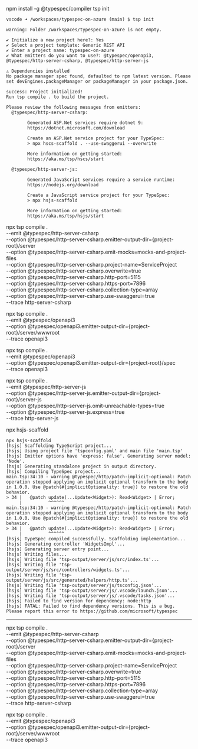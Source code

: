 npm install -g @typespec/compiler
tsp init

```console
vscode ➜ /workspaces/typespec-on-azure (main) $ tsp init

warning: Folder /workspaces/typespec-on-azure is not empty.

✔ Initialize a new project here?: Yes
✔ Select a project template: Generic REST API
✔ Enter a project name: typespec-on-azure
✔ What emitters do you want to use?: @typespec/openapi3, @typespec/http-server-csharp, @typespec/http-server-js

⚠ Dependencies installed
No package manager spec found, defaulted to npm latest version. Please set devEngines.packageManager or packageManager in your package.json.

success: Project initialized!
Run tsp compile . to build the project.

Please review the following messages from emitters:
  @typespec/http-server-csharp: 

        Generated ASP.Net services require dotnet 9:
        https://dotnet.microsoft.com/download 

        Create an ASP.Net service project for your TypeSpec:
        > npx hscs-scaffold . --use-swaggerui --overwrite

        More information on getting started:
        https://aka.ms/tsp/hscs/start
         
  @typespec/http-server-js: 

        Generated JavaScript services require a service runtime:
        https://nodejs.org/download 

        Create a JavaScript service project for your TypeSpec:
        > npx hsjs-scaffold

        More information on getting started:
        https://aka.ms/tsp/hsjs/start
```

npx tsp compile . \
--emit @typespec/http-server-csharp \
--option @typespec/http-server-csharp.emitter-output-dir={project-root}/server \
--option @typespec/http-server-csharp.emit-mocks=mocks-and-project-files \
--option @typespec/http-server-csharp.project-name=ServiceProject \
--option @typespec/http-server-csharp.overwrite=true \
--option @typespec/http-server-csharp.http-port=5115 \
--option @typespec/http-server-csharp.https-port=7896 \
--option @typespec/http-server-csharp.collection-type=array \
--option @typespec/http-server-csharp.use-swaggerui=true \
--trace http-server-csharp 

npx tsp compile . \
--emit @typespec/openapi3 \
--option @typespec/openapi3.emitter-output-dir={project-root}/server/wwwroot \
--trace openapi3

npx tsp compile . \
--emit @typespec/openapi3 \
--option @typespec/openapi3.emitter-output-dir={project-root}/spec \
--trace openapi3

npx tsp compile . \
--emit @typespec/http-server-js \
--option @typespec/http-server-js.emitter-output-dir={project-root}/server-js \
--option @typespec/http-server-js.omit-unreachable-types=true \
--option @typespec/http-server-js.express=true \
--trace http-server-js

npx hsjs-scaffold

```
npx hsjs-scaffold
[hsjs] Scaffolding TypeScript project...
[hsjs] Using project file 'tspconfig.yaml' and main file 'main.tsp'
[hsjs] Emitter options have 'express: false'. Generating server model: 'Node'.
[hsjs] Generating standalone project in output directory.
[hsjs] Compiling TypeSpec project...
main.tsp:34:10 - warning @typespec/http/patch-implicit-optional: Patch operation stopped applying an implicit optional transform to the body in 1.0.0. Use @patch(#{implicitOptionality: true}) to restore the old behavior.
> 34 |   @patch update(...Update<Widget>): Read<Widget> | Error;
     |          ^^^^^^
main.tsp:34:10 - warning @typespec/http/patch-implicit-optional: Patch operation stopped applying an implicit optional transform to the body in 1.0.0. Use @patch(#{implicitOptionality: true}) to restore the old behavior.
> 34 |   @patch update(...Update<Widget>): Read<Widget> | Error;
     |          ^^^^^^
[hsjs] TypeSpec compiled successfully. Scaffolding implementation...
[hsjs] Generating controller 'WidgetsImpl'...
[hsjs] Generating server entry point...
[hsjs] Writing files...
[hsjs] Writing file 'tsp-output/server/js/src/index.ts'...
[hsjs] Writing file 'tsp-output/server/js/src/controllers/widgets.ts'...
[hsjs] Writing file 'tsp-output/server/js/src/generated/helpers/http.ts'...
[hsjs] Writing file 'tsp-output/server/js/tsconfig.json'...
[hsjs] Writing file 'tsp-output/server/js/.vscode/launch.json'...
[hsjs] Writing file 'tsp-output/server/js/.vscode/tasks.json'...
[hsjs] Failed to find version for dependency: node:http
[hsjs] FATAL: Failed to find dependency versions. This is a bug. Please report this error to https://github.com/microsoft/typespec
```

---------------------------------------------------------

npx tsp compile . \
--emit @typespec/http-server-csharp \
--option @typespec/http-server-csharp.emitter-output-dir={project-root}/server \
--option @typespec/http-server-csharp.emit-mocks=mocks-and-project-files \
--option @typespec/http-server-csharp.project-name=ServiceProject \
--option @typespec/http-server-csharp.overwrite=true \
--option @typespec/http-server-csharp.http-port=5115 \
--option @typespec/http-server-csharp.https-port=7896 \
--option @typespec/http-server-csharp.collection-type=array \
--option @typespec/http-server-csharp.use-swaggerui=true \
--trace http-server-csharp 

npx tsp compile . \
--emit @typespec/openapi3 \
--option @typespec/openapi3.emitter-output-dir={project-root}/server/wwwroot \
--trace openapi3